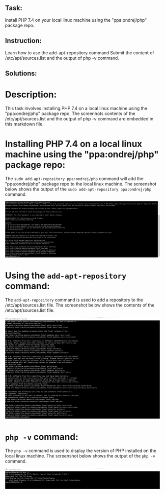 ## Task:
Install PHP 7.4 on your local linux machine using the "ppa:ondrej/php" package repo.

## Instruction:
Learn how to use the add-apt-repository command
Submit the content of /etc/apt/sources.list and the output of php -v command.


## Solutions:

# Description:
This task involves installing PHP 7.4 on a local linux machine using the "ppa:ondrej/php" package repo. The screenhots contents of the /etc/apt/sources.list and the output of php -v command are embedded in this markdown file.

# Installing PHP 7.4 on a local linux machine using the "ppa:ondrej/php" package repo:
The `sudo add-apt-repository ppa:ondrej/php` command will add the "ppa:ondrej/php" package repo to the local linux machine. The screenshot below shows the output of the `sudo add-apt-repository ppa:ondrej/php` command.

*![Using the `sudo add-apt-repository ppa:ondrej/php` command](Screenshots/add_apt_repository.jpg)*

# Using the `add-apt-repository` command:
The `add-apt-repository` command is used to add a repository to the /etc/apt/sources.list file. The screenshot below shows the contents of the /etc/apt/sources.list file.

*![Displaying the contents of the /etc/apt/sources.list file](Screenshots/sources_list.jpg)*


# `php -v` command:
The `php -v` command is used to display the version of PHP installed on the local linux machine. The screenshot below shows the output of the `php -v` command.

*![Displaying the output of the `php -v` command](Screenshots/php_version.jpg)*


